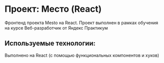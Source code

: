# Проект: Место (React)

Фронтенд проекта Mesto на React. Проект выполнен в рамках обучения на курсе Веб-разработчик от Яндекс Практикум

## Используемые технологии: 
Выполнено на React (с помощью функциональных компонентов и хуков)
